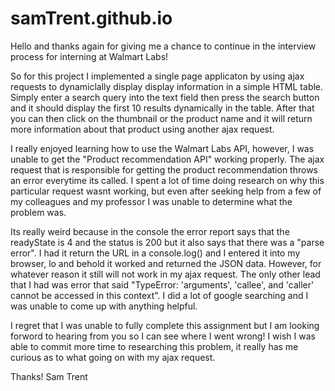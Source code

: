 # samTrent.github.io

  Hello and thanks again for giving me a chance to continue in the interview process for interning at Walmart Labs!

  So for this project I implemented a single page applicaton by using ajax requests to dynamiclally display
display information in a simple HTML table. Simply enter a search query into the text field then press the search button
and it should display the first 10 results dynamically in the table. After that you can then click on the thumbnail or the 
product name and it will return more information about that product using another ajax request.

  I really enjoyed learning how to use the Walmart Labs API, however, I was unable to get the "Product recommendation API"
working properly. The ajax request that is responsible for getting the product recommendation throws an error everytime its
called. I spent a lot of time doing research on why this particular request wasnt working, but even after seeking help from
a few of my colleagues and my professor I was unable to determine what the problem was. 

  Its really weird because in the console the error report says that the readyState is 4 and the status is 200 but it also says 
that there was a "parse error". I had it return the URL in a console.log() and I entered it into my browser, lo and behold 
it worked and returned the JSON data. However, for whatever reason it still will not work in my ajax request. The only other 
lead that I had was error that said "TypeError: 'arguments', 'callee', and 'caller' cannot be accessed in this context". I did
a lot of google searching and I was unable to come up with anything helpful. 

  I regret that I was unable to fully complete this assignment but I am looking forword to hearing from you so I can see where
I went wrong! I wish I was able to commit more time to researching this problem, it really has me curious as to what going on
with my ajax request.

Thanks!
Sam Trent
